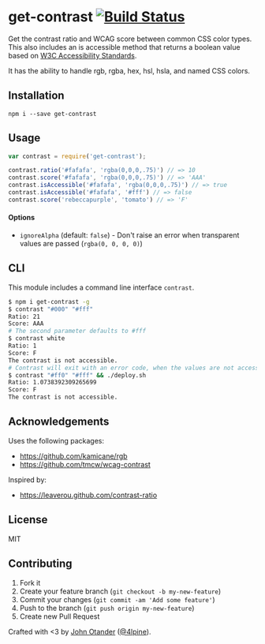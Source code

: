 # get-contrast [![Build Status](https://travis-ci.org/johnotander/get-contrast.svg?branch=master)](https://travis-ci.org/johnotander/get-contrast)

Get the contrast ratio and WCAG score between common CSS color types. This also includes an is
accessible method that returns a boolean value based on
[W3C Accessibility Standards](http://www.w3.org/TR/WCAG20/#visual-audio-contrast-contrast).

It has the ability to handle rgb, rgba, hex, hsl, hsla, and named CSS colors.

## Installation

```
npm i --save get-contrast
```

## Usage

```javascript
var contrast = require('get-contrast');

contrast.ratio('#fafafa', 'rgba(0,0,0,.75)') // => 10
contrast.score('#fafafa', 'rgba(0,0,0,.75)') // => 'AAA'
contrast.isAccessible('#fafafa', 'rgba(0,0,0,.75)') // => true
contrast.isAccessible('#fafafa', '#fff') // => false
contrast.score('rebeccapurple', 'tomato') // => 'F'
```

#### Options

- `ignoreAlpha` (default: `false`) - Don't raise an error when transparent values are passed (`rgba(0, 0, 0, 0)`)

## CLI

This module includes a command line interface `contrast`. 
```sh
$ npm i get-contrast -g
$ contrast "#000" "#fff"
Ratio: 21
Score: AAA
# The second parameter defaults to #fff
$ contrast white
Ratio: 1
Score: F
The contrast is not accessible.
# Contrast will exit with an error code, when the values are not accessible.
$ contrast "#ff0" "#fff" && ./deploy.sh
Ratio: 1.0738392309265699
Score: F
The contrast is not accessible.
```

## Acknowledgements

Uses the following packages:

* <https://github.com/kamicane/rgb>
* <https://github.com/tmcw/wcag-contrast>

Inspired by:

* <https://leaverou.github.com/contrast-ratio>


## License

MIT

## Contributing

1. Fork it
2. Create your feature branch (`git checkout -b my-new-feature`)
3. Commit your changes (`git commit -am 'Add some feature'`)
4. Push to the branch (`git push origin my-new-feature`)
5. Create new Pull Request

Crafted with <3 by [John Otander](http://johnotander.com) ([@4lpine](https://twitter.com/4lpine)).
